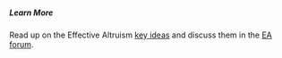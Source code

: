 ##### Learn More
Read up on the Effective Altruism [key ideas](https://www.effectivealtruism.org/resources/) and discuss them in the [EA forum](https://forum.effectivealtruism.org/).
